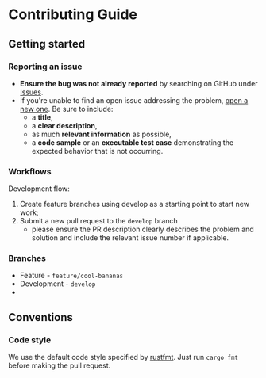# Contributing Guide

## Getting started

### Reporting an issue

* **Ensure the bug was not already reported** by searching on GitHub under [Issues](https://github.com/BeakerFi/scrypto-toolkit/issues).
* If you're unable to find an open issue addressing the problem, [open a new one](https://github.com/BeakerFi/scrypto-toolkit/issues/new). Be sure to include:
    * a **title**,
    * a **clear description**,
    * as much **relevant information** as possible,
    * a **code sample** or an **executable test case** demonstrating the expected behavior that is not occurring.

### Workflows

Development flow:
1. Create feature branches using develop as a starting point to start new work;
2. Submit a new pull request to the `develop` branch
    * please ensure the PR description clearly describes the problem and solution and include the relevant issue number if applicable.

### Branches

* Feature - `feature/cool-bananas`
* Development  - `develop`
* 
## Conventions

### Code style

We use the default code style specified by [rustfmt](https://github.com/rust-lang/rustfmt). Just run `cargo fmt` before 
making the pull request.
